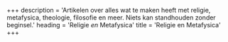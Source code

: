+++
description = 'Artikelen over alles wat te maken heeft met religie, metafysica, theologie, filosofie en meer. Niets kan standhouden zonder beginsel.'
heading = 'Religie <i>en</i> Metafysica'
title = 'Religie en Metafysica'
+++
